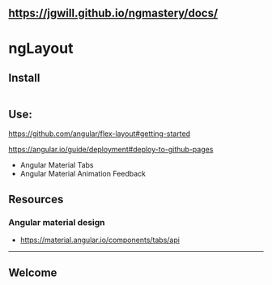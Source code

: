  https://jgwill.github.io/ngmastery/docs/
---
# ngLayout
## Install
```bash

```
## Use:
https://github.com/angular/flex-layout#getting-started



https://angular.io/guide/deployment#deploy-to-github-pages

* Angular Material Tabs
* Angular Material Animation Feedback

## Resources

### Angular material design
* https://material.angular.io/components/tabs/api

---

## Welcome 

